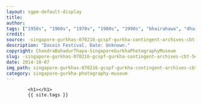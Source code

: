 ```yaml
---
layout: sgpm-default-display
title: 
author: 
tags: ["1950s", "1960s", "1970s", "1980s", "1990s", "bhairahawa", "dharan", "gurkhas", "kathmandu", "nepal", "pokhara", "singapore", "singapore gurkha archive", "singapore gurkha old photographs", "singapore gurkha photography museum", "singapore gurkhas"]
credit: 
source: -singapore-gurkhas-070216-gcspf-gurkha-contingent-archives-cbt-54
description: "Dasain Festival. Date: Unknown."
copyright: ChandraBahadurThapa-SingaporeGurkhaPhotographyMuseum
slug: -singapore-gurkhas-070216-gcspf-gurkha-contingent-archives-cbt-54
date: 2014-10-07
img_path: singapore-gurkhas-070216-gcspf-gurkha-contingent-archives-cbt-54.jpg
category: singapore-gurkha-photography-museum
---
```

	 		

	 		<h1></h1>
	 		{{ site.tags }}
	 		
